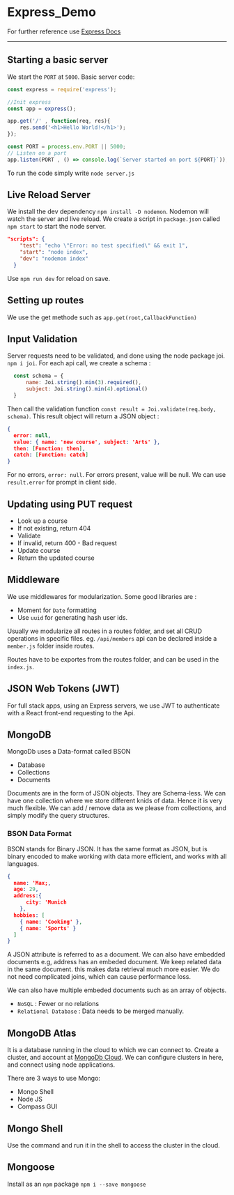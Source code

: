 # Express_Demo

For further reference use [Express Docs](http://expressjs.com)

---

## Starting a basic server

We start the `PORT` at `5000`. Basic server code:

```js
const express = require('express');

//Init express
const app = express();

app.get('/' , function(req, res){
    res.send('<h1>Hello World!</h1>');
});

const PORT = process.env.PORT || 5000;
// Listen on a port
app.listen(PORT , () => console.log(`Server started on port ${PORT}`));
```

To run the code simply write `node server.js`

## Live Reload Server

We install the dev dependency `npm install -D nodemon`. Nodemon will watch the server and live reload. We create a script in `package.json` called `npm start` to start the node server.

```json
"scripts": {
    "test": "echo \"Error: no test specified\" && exit 1",
    "start": "node index",
    "dev": "nodemon index"
  }
```

Use `npm run dev` for reload on save.

## Setting up routes

We use the get methode such as `app.get(root,CallbackFunction)`

## Input Validation

Server requests need to be validated, and done using the node package joi. `npm i joi`. For each api call, we create a schema :

```js
  const schema = {
      name: Joi.string().min(3).required(),
      subject: Joi.string().min(4).optional()
  }
```

Then call the validation function `const result = Joi.validate(req.body, schema)`. This result object will return a JSON object :

```json
{
  error: null,
  value: { name: 'new course', subject: 'Arts' },
  then: [Function: then],
  catch: [Function: catch]
}
```

For no errors, `error: null`. For errors present, value will be null. We can use `result.error` for prompt in client side.

## Updating using PUT request

- Look up a course
- If not existing, return 404
- Validate
- If invalid, return 400 - Bad request
- Update course
- Return the updated course

## Middleware

We use middlewares for modularization. Some good libraries are :

- Moment for `Date` formatting
- Use `uuid` for generating hash user ids.

Usually we modularize all routes in a routes folder, and set all CRUD operations in specific files. eg. `/api/members` api can be declared inside a `member.js` folder inside routes.

Routes have to be exportes from the routes folder, and can be used in the `index.js`.

## JSON Web Tokens (JWT)

For full stack apps, using an Express servers, we use JWT to authenticate with a React front-end requesting to the Api.

## MongoDB

MongoDb uses a Data-format called BSON

- Database
- Collections
- Documents

Documents are in the form of JSON objects. They are Schema-less. We can have one collection where we store different knids of data. Hence it is very much flexible. We can add / remove data as we please from collections, and simply modify the query structures.

### BSON Data Format

BSON stands for Binary JSON. It has the same format as JSON, but is binary encoded to make working with data more efficient, and works with all languages.

```json
{
  name: 'Max;,
  age: 29,
  address:{
      city: 'Munich
    },
  hobbies: [
    { name: 'Cooking' },
    { name: 'Sports' }
  ]
}
```

A JSON attribute is referred to as a document. We can also have embedded documents e.g, address has an embeded document. We keep related data in the same document. this makes data retrieval much more easier. We do not need complicated joins, which can cause performance loss.

We can also have multiple embeded documents such as an array of objects.

- `NoSQL` : Fewer or no relations
- `Relational Database` : Data needs to be merged manually.
  
## MongoDB Atlas

It is a database running in the cloud to which we can connect to. Create a cluster, and account at [MongoDb Cloud](https://cloud.mongodb.com). We can configure clusters in here, and connect using node applications.

There are 3 ways to use Mongo:

- Mongo Shell
- Node JS
- Compass GUI

## Mongo Shell

Use the command and run it in the shell to access the cluster in the cloud.

## Mongoose

Install as an `npm` package `npm i --save mongoose`